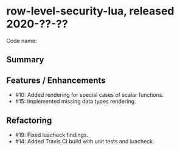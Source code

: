 # row-level-security-lua, released 2020-??-??

Code name: 

## Summary

## Features / Enhancements

* #10: Added rendering for special cases of scalar functions.
* #15: Implemented missing data types rendering.

## Refactoring

* #19: Fixed luacheck findings.
* #14: Added Travis CI build with unit tests and luacheck.